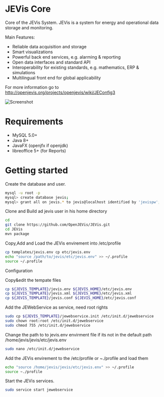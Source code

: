# JEVis Core

Core of the JEVis System. JEVis is a system for energy and operational data storage and monitoring.

Main Features:
- Reliable data acquisition and storage
- Smart visualizations
- Powerful back end services, e.g. alarming & reporting
- Open data interfaces and standard API
- Interoperability for existing standards, e.g. mathematics, ERP & simulations
- Multilingual front end for global applicability

For more information go to http://openjevis.org/projects/openjevis/wiki/JEConfig3


![Screenshot](http://openjevis.org/attachments/download/1262/JEConfig3013.jpg)


# Requirements

- MySQL 5.0+
- Java 8+
- JavaFX (openjfx if openjdk)
- libreoffice 5+ (for Reports)

# Getting started

Create the database and user.

``` bash
mysql -u root -p
mysql> create database jevis;
mysql> grant all on jevis.* to jevis@localhost identified by 'jevispw';
```

Clone and Build ad jevis user in his home directory
``` bash
cd  
git clone https://github.com/OpenJEVis/JEVis.git
cd JEVis
mvn package
```

Copy,Add and Load the JEVis envirement into /etc/profile 
``` bash
cp templates/jevis.env cp etc/jevis.env
echo "source /path/to/jevis/etc/jevis.env" >> ~/.profile
source ~/.profile
```


Configuration

Copy&edit the tempate files
``` bash
cp ${JEVIS_TEMPLATE}/jevis.env ${JEVIS_HOME}/etc/jevis.env
cp ${JEVIS_TEMPLATE}/jevis.xml ${JEVIS_HOME}/etc/jevis.xml
cp ${JEVIS_TEMPLATE}/jevis.conf ${JEVIS_HOME}/etc/jevis.conf
```

Add the JEWebService as service, need root rights
``` bash 
sudo cp ${JEVIS_TEMPLATE}/jewebservice.init /etc/init.d/jewebservice
sudo chown root:root /etc/init.d/jewebservice
sudo chmod 755 /etc/init.d/jewebservice
```

Change the path to to jevis.env envirment file if its not in the default path /home/jevis/jevis/etc/jevis.env
``` bash
sudo nano /etc/init.d/jewebservice
```
 
Add the JEVis envirement to the /etc/profile or ~./profile and load them
``` bash
echo "source /home/jevis/jevis/etc/jevis.env" >> ~/.profile
source ~./profile
```

Start the JEVis services.
``` bash
sudo service start jewebservice
```



